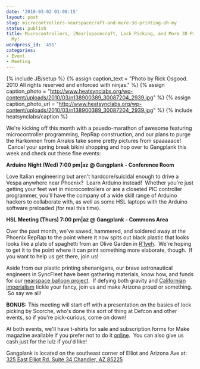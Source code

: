 ```yaml
---
date: '2010-03-02 01:08:15'
layout: post
slug: microcontrollers-nearspacecraft-and-more-3d-printing-oh-my
status: publish
title: Microcontrollers, [Near]spacecraft, Lock Picking, and More 3D Printing, Oh
  My!
wordpress_id: '491'
categories:
- Event
- Meeting
---
```


{% include JB/setup %}
{% assign caption_text = "Photo by Rick Osgood. 2010 All rights reserved and enforced with ninjas." %}
{% assign caption_photo = "http://www.heatsynclabs.org/wp-content/uploads/2010/03/n138900389_30087204_2939.jpg" %}
{% assign caption_photo_url = "http://www.heatsynclabs.org/wp-content/uploads/2010/03/n138900389_30087204_2939.jpg" %}
{% include heatsynclabs/caption %}

We're kicking off this month with a psuedo-marathon of awesome featuring microcontroller programming, RepRap construction, and our plans to purge the Harkonnen from Arrakis take some pretty pictures from spaaaaace!  Cancel your spring break bikini shopping and hop over to Gangplank this week and check out these fine events:

**Arduino Night (Wed) 7:00 pm|az @ Gangplank - Conference Room**

Love Italian engineering but aren't hardcore/suicidal enough to drive a Vespa anywhere near Phoenix?  Learn Arduino instead!  Whether you're just getting your feet wet in microcontrollers or are a closeted PIC controller programmer, you'll have the company of a wide skill range of Arduino hackers to collaborate with, as well as some HSL laptops with the Arduino software preloaded (for real this time).

**HSL Meeting (Thurs) 7:00 pm|az @ Gangplank - Commons Area**

Over the past month, we've sawed, hammered, and soldered away at the Phoenix RepRap to the point where it now spits out black plastic that looks looks like a plate of spaghetti from an Olive Garden in [R'lyeh](http://en.wikipedia.org/wiki/R'lyeh).  We're hoping to get it to the point where it can print something more elaborate, though.  If you want to help us get there, join us!

Aside from our plastic printing shenanigans, our brave astronautical engineers in SyncFleet have been gathering materials, know how, and funds for our [nearspace balloon project](http://www.heatsynclabs.org/wiki/Nearspace_Balloon).  If defying both gravity and [Californian imperialism](http://www.youtube.com/watch?v=-ZgS98Hnqlg) tickle your fancy, join us and make Arizona proud or something.  So say we all!

**BONUS:** This meeting will start off with a presentation on the basics of lock picking by Scorche, who's done this sort of thing at Defcon and other events, so if you're pick-curious, come on down!

At both events, we'll have t-shirts for sale and subscription forms for Make magazine available if you prefer not to do it [online](https://readerservices.makezine.com/MK/subnew.aspx?PC=MK&PK=2900068&FC=UNITED+STATES).  You can also give us cash just for the lulz if you'd like!

Gangplank is located on the southeast corner of Elliot and Arizona Ave at:
[325 East Elliot Rd. Suite 34
Chandler, AZ 85225](http://maps.google.com/maps?f=q&source=s_q&hl=en&geocode=&q=325+East+Elliot+Rd.+Suite+34+Chandler,+AZ+85225&sll=37.0625,-95.677068&sspn=46.005754,59.414063&ie=UTF8&hq=&hnear=325+E+Elliot+Rd,+Chandler,+Maricopa,+Arizona+85225&t=h&z=16)
